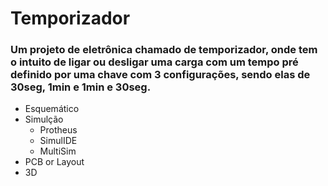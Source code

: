 # Temporizador

### Um projeto de eletrônica chamado de temporizador, onde tem o intuito de ligar ou desligar uma carga com um tempo pré definido por uma chave com 3 configurações, sendo elas de 30seg, 1min e 1min e 30seg.

* Esquemático
* Simulção
  * Protheus
  * SimulIDE
  * MultiSim
* PCB or Layout
* 3D
